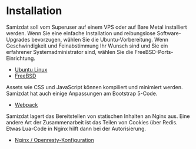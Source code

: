 # Installation

Samizdat soll vom Superuser auf einem VPS oder auf Bare Metal installiert werden.
Wenn Sie eine einfache Installation und reibungslose Software-Upgrades bevorzugen, wählen Sie die Ubuntu-Vorbereitung.
Wenn Geschwindigkeit und Feinabstimmung Ihr Wunsch sind und Sie ein erfahrener Systemadministrator sind, wählen Sie die FreeBSD-Ports-Einrichtung.

* [Ubuntu Linux](./ubuntu/)
* [FreeBSD](./freebsd/)

Assets wie CSS und JavaScript können kompiliert und minimiert werden. Samizdat hat auch einige Anpassungen am Bootstrap 5-Code.

* [Webpack](./webpack/)

Samizdat lagert das Bereitstellen von statischen Inhalten an Nginx aus. Eine andere Art der Zusammenarbeit ist das Teilen von Cookies über Redis.
Etwas Lua-Code in Nginx hilft dann bei der Autorisierung.

* [Nginx / Openresty-Konfiguration](./etc/)